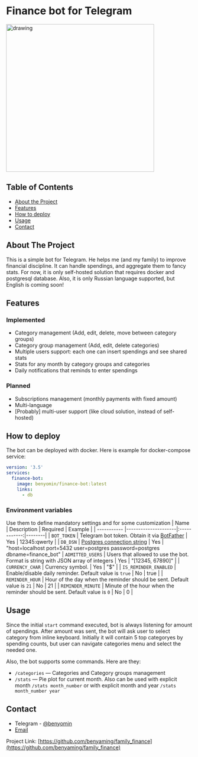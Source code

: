 # Finance bot for Telegram

<!-- ![image](https://user-images.githubusercontent.com/18378470/165382677-ca50baa2-b434-4f40-bdd6-54ad7785fc03.png) -->
<img src="https://user-images.githubusercontent.com/18378470/165382677-ca50baa2-b434-4f40-bdd6-54ad7785fc03.png" alt="drawing" width="400"/>

<!-- TABLE OF CONTENTS -->
## Table of Contents

* [About the Project](#about-the-project)
* [Features](#features)
* [How to deploy](#how-to-deploy)
* [Usage](#usage)
* [Contact](#contact)

<!-- ABOUT THE PROJECT -->
## About The Project

This is a simple bot for Telegram. He helps me (and my family) to improve financial discipline. It can handle spendings, and aggregate them to fancy stats. 
For now, it is only self-hosted solution that requires docker and postgresql database. 
Also, it is only Russian language supported, but English is coming soon!

<!-- FEATURES -->
## Features
### Implemented
- Category management (Add, edit, delete, move between category groups)
- Category group management (Add, edit, delete categories)
- Multiple users support: each one can insert spendings and see shared stats
- Stats for any month by category groups and categories
- Daily notifications that reminds to enter spendings 

### Planned
- Subscriptions management (monthly payments with fixed amount)
- Multi-language 
- [Probably] multi-user support (like cloud solution, instead of self-hosted)

<!-- HOW TO DEPLOY -->
## How to deploy
The bot can be deployed with docker.
Here is example for docker-compose service:
```yaml
version: '3.5'
services:
  finance-bot:
    image: benyomin/finance-bot:latest
    links:
      - db
```

### Environment variables
Use them to define mandatory settings and for some customization
| Name        | Description           | Required  | Example |
| ----------- |---------------------|:------------:|--------|
| `BOT_TOKEN`      | Telegram bot token. Obtain it via [BotFather](https://t.me/BotFather) | Yes | 12345:qwerty |
| `DB_DSN`    | [Postgres connection string](https://www.postgresql.org/docs/current/libpq-connect.html#id-1.7.3.8.3.5) | Yes | "host=localhost port=5432 user=postgres password=postgres dbname=finance_bot"
| `ADMITTED_USERS` | Users that allowed to use the bot. Format is string with JSON array of integers | Yes | "[12345, 67890]" |
| `CURRENCY_CHAR` | Currency symbol. | Yes | "$" |
| `IS_REMINDER_ENABLED` | Enable/disable daily reminder. Default value is `true` | No | true |
| `REMINDER_HOUR` | Hour of the day when the reminder should be sent. Default value is `21` | No | 21 |
| `REMINDER_MINUTE` | Minute of the hour when the reminder should be sent. Default value is `0` | No | 0 |

<!-- USAGE -->
## Usage
Since the initial `start` command executed, bot is always listening for amount of spendings.
After amount was sent, the bot will ask user to select category from inline keyboard. Initially it will contain 5 top categoryes by spending counts, but user can navigate categories menu and select the needed one.

Also, the bot supports some commands. Here are they:
- `/categories` — Categories and Category groups management
- `/stats` — Pie plot for current month. Also can be used with explicit month `/stats month_number` or with explicit month and year `/stats month_number year` 

<!-- CONTACT -->
## Contact

* Telegram - [@benyomin](https://t.me/benyomin)  
* [Email](mailto:benyomin.94@gmail.com)

Project Link: [https://github.com/benyaming/family_finance](https://github.com/benyaming/family_finance)
